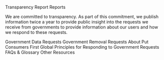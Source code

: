 Transparency Report
Reports

We are committed to transparency. As part of this commitment, we publish information twice a year to provide public insight into the requests we receive from governments to provide information about our users and how we respond to these requests.

 Government
Data Requests
 Government
Removal Requests
About
 Put Consumers First
 Global Principles for
Responding to
Government Requests
 FAQs & Glossary
 Other Resources